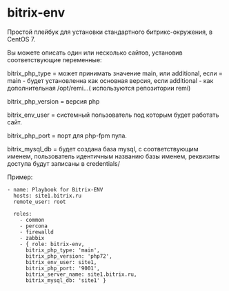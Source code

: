 # bitrix-env
Простой плейбук для установки стандартного битрикс-окружения, в CentOS 7.

Вы можете описать один или несколько сайтов, установив соответствующие переменные:

bitrix_php_type =  может принимать значение main, или additional, если = main - будет установленна как основная версия, если additional - как дополнительная /opt/remi...( используются репозитории remi)

bitrix_php_version = версия php

bitrix_env_user = системный пользователь под которым будет работать сайт.

bitrix_php_port = порт для php-fpm пула.

bitrix_mysql_db = будет создана база mysql, с соответствующим именем, пользователь идентичным названию базы именем, реквизиты доступа будут записаны в credentials/

Пример:
```
- name: Playbook for Bitrix-ENV
  hosts: site1.bitrix.ru
  remote_user: root

  roles:
    - common
    - percona
    - firewalld
    - zabbix
    - { role: bitrix-env,
      bitrix_php_type: 'main',
      bitrix_php_version: 'php72',
      bitrix_env_user: site1,
      bitrix_php_port: '9001',
      bitrix_server_name: site1.bitrix.ru,
      bitrix_mysql_db: 'site1' }

```